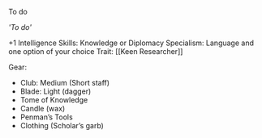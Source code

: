 To do

*'To do'*

+1 Intelligence
Skills: Knowledge or Diplomacy
Specialism: Language and one option of your choice
Trait: [[Keen Researcher]]

Gear:
- Club: Medium (Short staff)
- Blade: Light (dagger)
- Tome of Knowledge
- Candle (wax)
- Penman’s Tools
- Clothing (Scholar’s garb)